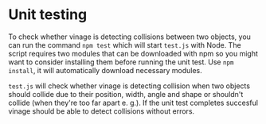 # Unit testing

To check whether vinage is detecting collisions between two objects, you can run the command `npm test` which will start `test.js` with Node. The script requires two modules that can be downloaded with npm so you might want to consider installing them before running the unit test. Use `npm install`, it will automatically download necessary modules.

`test.js` will check whether vinage is detecting collision when two objects should collide due to their position, width, angle and shape or shouldn't collide (when they're too far apart e. g.). If the unit test completes succesful vinage should be able to detect collisions without errors.
